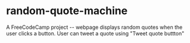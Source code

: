 # random-quote-machine
A FreeCodeCamp project -- webpage displays random quotes when the user clicks a button.
User can tweet a quote using "Tweet quote buttton"
